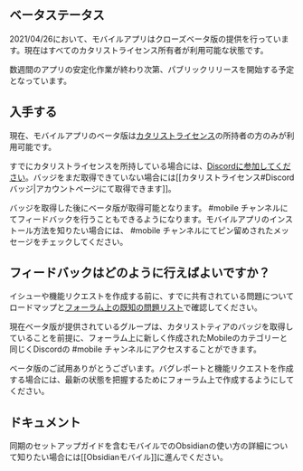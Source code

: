 ## ベータステータス

2021/04/26において、モバイルアプリはクローズベータ版の提供を行っています。現在はすべてのカタリストライセンス所有者が利用可能な状態です。

数週間のアプリの安定化作業が終わり次第、パブリックリリースを開始する予定となっています。

## 入手する

現在、モバイルアプリのベータ版は[カタリストライセンス](https://obsidian.md/pricing)の所持者の方のみが利用可能です。

すでにカタリストライセンスを所持している場合には、[Discordに参加してください](https://discord.gg/veuWUTm)。バッジをまだ取得できていない場合には[[カタリストライセンス#Discordバッジ|アカウントページにて取得できます]]。

バッジを取得した後にベータ版が取得可能となります。 #mobile チャンネルにてフィードバックを行うこともできるようになります。モバイルアプリのインストール方法を知りたい場合には、 #mobile チャンネルにてピン留めされたメッセージをチェックしてください。

## フィードバックはどのように行えばよいですか？

イシューや機能リクエストを作成する前に、すでに共有されている問題についてロードマップと[フォーラム上の既知の問題リスト](https://forum.obsidian.md/t/list-of-known-issues/14286)で確認してください。

現在ベータ版が提供されているグループは、カタリストティアのバッジを取得していることを前提に、フォーラム上に新しく作成されたMobileのカテゴリーと同じくDiscordの #mobile チャンネルにアクセスすることができます。

ベータ版のご試用ありがとうございます。バグレポートと機能リクエストを作成する場合には、最新の状態を把握するためにフォーラム上で作成するようにしてください。

## ドキュメント

同期のセットアップガイドを含むモバイルでのObsidianの使い方の詳細について知りたい場合には[[Obsidianモバイル]]に進んでください。
